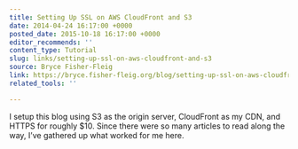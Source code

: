 ```yaml
---
title: Setting Up SSL on AWS CloudFront and S3
date: 2014-04-24 16:17:00 +0000
posted_date: 2015-10-18 16:17:00 +0000
editor_recommends: ''
content_type: Tutorial
slug: links/setting-up-ssl-on-aws-cloudfront-and-s3
source: Bryce Fisher-Fleig
link: https://bryce.fisher-fleig.org/blog/setting-up-ssl-on-aws-cloudfront-and-s3/
related_tools: ''

---
```

I setup this blog using S3 as the origin server, CloudFront as my CDN, and HTTPS for roughly $10. Since there were so many articles to read along the way, I’ve gathered up what worked for me here.



